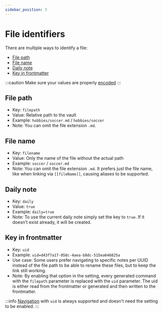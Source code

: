 ```yaml
---
sidebar_position: 3
---
```

# File identifiers

There are multiple ways to identify a file:

- [File path](#file-path)
- [File name](#file-name)
- [Daily note](#daily-note)
- [Key in frontmatter](#key-in-frontmatter)

:::caution
Make sure your values are properly [encoded](encoding)
:::

## File path

- Key: `filepath`
- Value: Relative path to the vault
- Example: `hobbies/soccer.md` / `hobbies/soccer`
- Note: You can omit the file extension `.md`.

## File name

- Key: `filename`
- Value: Only the name of the file without the actual path
- Example: `soccer` / `soccer.md`
- Note: You can omit the file extension `.md`. It prefers just the file name, like when linking via `[[fileName]]`, causing aliases to be supported.


## Daily note

- Key: `daily`
- Value: `true`
- Example: `daily=true`
- Note: To use the current daily note simply set the key to `true`. If it doesn't exist already, it will be created. 

## Key in frontmatter

- Key: `uid`
- Example: `uid=d43f7a17-058c-4aea-b8dc-515ea646825a`
- Use case: Some users prefer navigating to specific notes per UUID instead of the file path to be able to rename these files, but to keep the link still working.
- Note: By enabling that option in the setting, every generated command with the `filepath` parameter is replaced with the `uid` parameter. The uid is either read from the frontmatter or generated and then written to the frontmatter. 

:::info
[Navigation](../actions/navigation.md) with `uid` is always supported and doesn't need the setting to be enabled.
:::
